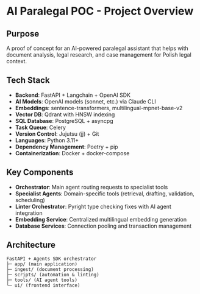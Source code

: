 # AI Paralegal POC - Project Overview

## Purpose
A proof of concept for an AI-powered paralegal assistant that helps with document analysis, legal research, and case management for Polish legal context.

## Tech Stack
- **Backend**: FastAPI + Langchain + OpenAI SDK
- **AI Models**: OpenAI models (sonnet, etc.) via Claude CLI
- **Embeddings**: sentence-transformers, multilingual-mpnet-base-v2
- **Vector DB**: Qdrant with HNSW indexing
- **SQL Database**: PostgreSQL + asyncpg
- **Task Queue**: Celery
- **Version Control**: Jujutsu (jj) + Git
- **Languages**: Python 3.11+
- **Dependency Management**: Poetry + pip
- **Containerization**: Docker + docker-compose

## Key Components
- **Orchestrator**: Main agent routing requests to specialist tools
- **Specialist Agents**: Domain-specific tools (retrieval, drafting, validation, scheduling)
- **Linter Orchestrator**: Pyright type checking fixes with AI agent integration
- **Embedding Service**: Centralized multilingual embedding generation
- **Database Services**: Connection pooling and transaction management

## Architecture
```
FastAPI + Agents SDK orchestrator
├─ app/ (main application)
├─ ingest/ (document processing)
├─ scripts/ (automation & linting)
├─ tools/ (AI agent tools)
└─ ui/ (frontend interface)
```
